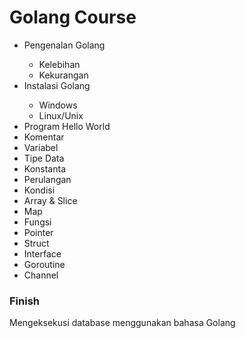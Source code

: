 # Golang Course

<ul>
  <li>Pengenalan Golang</li>
  <ul>
    <li>Kelebihan</li>
    <li>Kekurangan</li>
  </ul>
  <li>Instalasi Golang</li>
  <ul>
    <li>Windows</li>
    <li>Linux/Unix</li>
  </ul>
  <li>Program Hello World</li>
  <li>Komentar</li>
  <li>Variabel</li>
  <li>Tipe Data</li>
  <li>Konstanta</li>
  <li>Perulangan</li>
  <li>Kondisi</li>
  <li>Array & Slice</li>
  <li>Map</li>
  <li>Fungsi</li>
  <li>Pointer</li>
  <li>Struct</li>
  <li>Interface</li>
  <li>Goroutine</li>
  <li>Channel</li>
</ul>

### Finish
Mengeksekusi database menggunakan bahasa Golang
